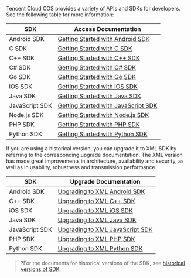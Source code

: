 Tencent Cloud COS provides a variety of APIs and SDKs for developers. See the following table for more information:

| SDK | Access Documentation |
| ------------- | --------------------------------------- |
| Android SDK | [Getting Started with Android SDK](https://cloud.tencent.com/document/product/436/12159) |
| C SDK | [Getting Started with C SDK](https://cloud.tencent.com/document/product/436/12296) |
| C++ SDK | [Getting Started with C++ SDK](https://cloud.tencent.com/document/product/436/12301) |
| C# SDK | [Getting Started with C# SDK](https://cloud.tencent.com/document/product/436/32819)
| Go SDK | [Getting Started with Go SDK](https://cloud.tencent.com/document/product/436/31215) |
| iOS SDK | [Getting Started with iOS SDK](https://cloud.tencent.com/document/product/436/11280) |
| Java SDK | [Getting Started with Java SDK](https://cloud.tencent.com/document/product/436/10199) |
| JavaScript SDK | [Getting Started with JavaScript SDK](https://cloud.tencent.com/document/product/436/11459) |
| Node.js SDK | [Getting Started with Node.js SDK](https://cloud.tencent.com/document/product/436/8629) |
| PHP SDK | [Getting Started with PHP SDK](https://cloud.tencent.com/document/product/436/12266) |
| Python SDK | [Getting Started with Python SDK](https://cloud.tencent.com/document/product/436/12269) |

If you are using a historical version, you can upgrade it to XML SDK by referring to the corresponding upgrade documentation. The XML version has made great improvements in architecture, availability and security, as well as in usability, robustness and transmission performance.

| SDK | Upgrade Documentation |
| ------------- | --------------------------------------- |
| Android SDK | [Upgrading to XML Android SDK](https://cloud.tencent.com/document/product/436/30776) |
| C++ SDK | [Upgrading to XML C++ SDK](https://cloud.tencent.com/document/product/436/31354) |
| iOS SDK | [Upgrading to XML iOS SDK](https://cloud.tencent.com/document/product/436/30777) |
| Java SDK | [Upgrading to XML Java SDK](https://cloud.tencent.com/document/product/436/31355) |
| JavaScript SDK | [Upgrading to XML JavaScript SDK](https://cloud.tencent.com/document/product/436/31954) |
| PHP SDK | [Upgrading to XML PHP SDK](https://cloud.tencent.com/document/product/436/31695) |
| Python SDK | [Upgrading to XML Python SDK](https://cloud.tencent.com/document/product/436/31356) |

>?For the documents for historical versions of the SDK, see [historical versions of SDK](https://cloud.tencent.com/document/product/436/13698).

